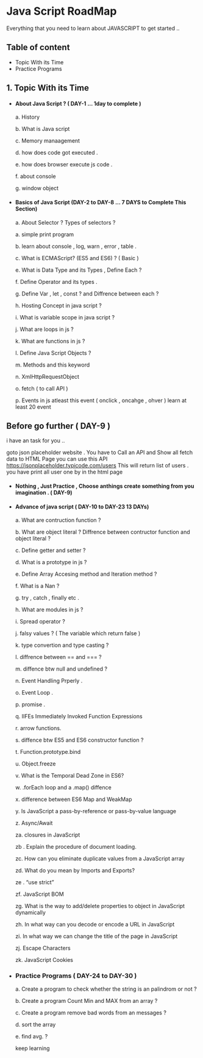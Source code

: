 
# Java Script RoadMap

Everything that you need to learn about JAVASCRIPT to get started ..

## Table of content 
* Topic With its Time 
* Practice Programs  

    
## 1. Topic With its Time 
* #### About Java Script ?  ( DAY-1 ... 1day to complete )

    a. History 

    b. What is Java script 

    c. Memory manaagement

    d. how does code got executed .

    e. how does browser execute js code .

    f. about console 

    g. window object 
    

* #### Basics of Java Script (DAY-2 to DAY-8 ... 7 DAYS to Complete This Section)

    a. About Selector ? Types of selectors ?

    a. simple print program

    b. learn about console , log, warn , error , table .

    c. What is ECMAScript? (ES5 and ES6) ?  ( Basic )

    e. What is Data Type and its Types , Define Each ?

    f. Define Operator and its types .

    g. Define Var , let , const ? and Diffrence between each ?

    h. Hosting Concept in java script ?

    i. What is variable scope in java script ?

    j. What are loops in js ?

    k. What are functions in js ?

    l. Define Java Script Objects ?

    m. Methods and this keyword

    n. XmlHttpRequestObject 

    o. fetch ( to call API )

    p. Events in js atleast this event ( onclick , oncahge , ohver ) learn at least 20 event 


## Before go further ( DAY-9 )

i have an task for you ..

goto json placeholder website . You have to Call an API and Show all fetch data to HTML Page 
you can use this API https://jsonplaceholder.typicode.com/users 
This will return list of users . you have print all user one by in the html page 

* #### Nothing , Just Practice , Choose anthings create something from you imagination . ( DAY-9)

* #### Advance of java script ( DAY-10 to DAY-23 13 DAYs)

    a. What are contruction function ?

    b. What are object literal ? Diffrence between contructor function and object literal ?

    c. Define getter and setter ?

    d. What is a prototype in js ?

    e. Define Array Accesing method and Iteration method ?

    f. What is a Nan ?

    g. try , catch , finally etc .

    h. What are modules in js ?

    i. Spread operator ?

    j. falsy values ? ( The variable which return false )

    k. type convertion and type casting ?

    l. diffrence between == and === ?

    m. diffence btw null and undefined ?

    n. Event Handling Prperly . 

    o. Event Loop .

    p. promise .

    q. IIFEs Immediately Invoked Function Expressions 

    r. arrow functions.

    s. diffence btw ES5 and ES6 constructor function ?

    t. Function.prototype.bind

    u. Object.freeze

    v. What is the Temporal Dead Zone in ES6?

    w. .forEach loop and a .map() diffence 

    x. difference between ES6 Map and WeakMap

    y. Is JavaScript a pass-by-reference or pass-by-value language

    z.  Async/Await

    za. closures in JavaScript

    zb . Explain the procedure of document loading.

    zc. How can you eliminate duplicate values from a JavaScript array

    zd. What do you mean by Imports and Exports?

    ze . “use strict”

    zf. JavaScript BOM

    zg. What is the way to add/delete properties to object in JavaScript dynamically

    zh. In what way can you decode or encode a URL in JavaScript

    zi. In what way we can change the title of the page in JavaScript

    zj. Escape Characters

    zk.  JavaScript Cookies


* ### Practice Programs ( DAY-24 to DAY-30 )

    a. Create a program to check whether the string is an palindrom or not ?

    b. Create a program Count Min and MAX from an array ?

    c. Create a program remove bad words from an messages ?

    d. sort the array 

    e. find avg. ?
    
    keep learning
    
